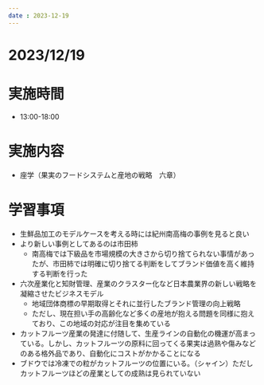 ```yaml
---
date : 2023-12-19
---
```


# 2023/12/19

# 実施時間
- 13:00-18:00

# 実施内容
- 座学（果実のフードシステムと産地の戦略　六章）

# 学習事項
- 生鮮品加工のモデルケースを考える時には紀州南高梅の事例を見ると良い
- より新しい事例としてあるのは市田柿
    - 南高梅では下級品を市場規模の大きさから切り捨てられない事情があったが、市田柿では明確に切り捨てる判断をしてブランド価値を高く維持する判断を行った
- 六次産業化と知財管理、産業のクラスター化など日本農業界の新しい戦略を凝縮させたビジネスモデル
    - 地域団体商標の早期取得とそれに並行したブランド管理の向上戦略
    - ただし、現在担い手の高齢化など多くの産地が抱える問題を同様に抱えており、この地域の対応が注目を集めている
- カットフルーツ産業の発達に付随して、生産ラインの自動化の機運が高まっている。しかし、カットフルーツの原料に回ってくる果実は過熟や傷みなどのある格外品であり、自動化にコストがかかることになる
- ブドウでは冷凍での粒がカットフルーツの位置にいる。（シャイン）ただしカットフルーツほどの産業としての成熟は見られていない